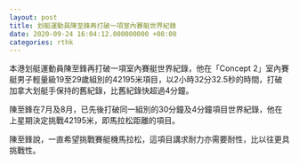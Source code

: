 ```yaml
---
layout: post
title: 划艇運動員陳至鋒再打破一項室內賽艇世界紀錄
date: 2020-09-24 16:04:12.000000000 +08:00
categories: rthk
---
```


本港划艇運動員陳至鋒再打破一項室內賽艇世界紀錄，他在「Concept 2」室內賽艇男子輕量級19至29歲組別的42195米項目，以2小時32分32.5秒的時間，打破加拿大划艇手保持的舊紀錄，比舊紀錄快超過4分鐘。

陳至鋒在7月及8月，已先後打破同一組別的30分鐘及4分鐘項目世界紀錄，他在上星期決定挑戰42195米，即馬拉松距離的項目。
 
陳至鋒說，一直希望挑戰賽艇機馬拉松，這項目講求耐力亦需要耐性，比以往更具挑戰性。
